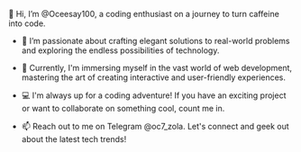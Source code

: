 👋 Hi, I’m @Oceesay100, a coding enthusiast on a journey to turn caffeine into code.

- 👀 I’m passionate about crafting elegant solutions to real-world problems and exploring the endless possibilities of technology.
  
- 🌱 Currently, I'm immersing myself in the vast world of web development, mastering the art of creating interactive and user-friendly experiences.

- 💻 I'm always up for a coding adventure! If you have an exciting project or want to collaborate on something cool, count me in.

- 📫 Reach out to me on Telegram @oc7_zola. Let's connect and geek out about the latest tech trends!

<!---
Oceesay100/Oceesay100 is a ✨ coding wizard ✨ repository because its `README.md` (this file) showcases the magic happening in my coding universe.
You can click the Preview link to take a sneak peek into my coding journey.
--->
